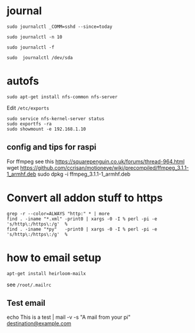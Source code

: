 # journal

```
sudo journalctl _COMM=sshd --since=today

sudo journalctl -n 10

sudo journalctl -f

sudo  journalctl /dev/sda
```

# autofs

```sudo apt-get install nfs-common nfs-server```

Edit ```/etc/exports```

```
sudo service nfs-kernel-server status
sudo exportfs -ra
sudo showmount -e 192.168.1.10
```


## config and tips for raspi

For ffmpeg see this https://squarepenguin.co.uk/forums/thread-964.html
wget https://github.com/ccrisan/motioneye/wiki/precompiled/ffmpeg_3.1.1-1_armhf.deb
sudo dpkg -i ffmpeg_3.1.1-1_armhf.deb

# Convert all addon stuff to https

```
grep -r --color=ALWAYS "http:" * | more
find . -iname "*.xml" -print0 | xargs -0 -I % perl -pi -e 's/http\:/https\:/g'  %
find . -iname "*py"   -print0 | xargs -0 -I % perl -pi -e 's/http\:/https\:/g'  %
```

# how to email setup
```apt-get purge bsd-mailx
apt-get install heirloom-mailx
```
see ```/root/.mailrc```
## Test email 
echo This is a test | mail -v -s "A mail from your pi" destination@example.com
